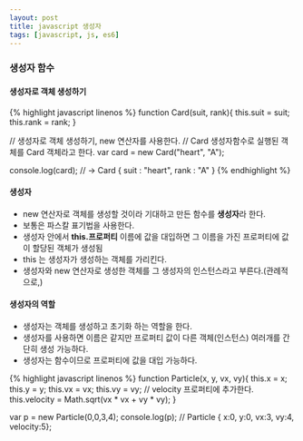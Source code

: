 ```yaml
---
layout: post
title: javascript 생성자
tags: [javascript, js, es6]
---
```


### 생성자 함수

#### 생성자로 객체 생성하기
{% highlight javascript linenos %}
function Card(suit, rank){
    this.suit = suit;
    this.rank = rank;
}

// 생성자로 객체 생성하기, new 연산자를 사용한다.
// Card 생성자함수로 실행된 객체를 Card 객체라고 한다.
var card = new Card("heart", "A");

console.log(card); // -> Card { suit : "heart", rank : "A" }
{% endhighlight %}

#### 생성자
* new 연산자로 객체를 생성할 것이라 기대하고 만든 함수를 **생성자**라 한다.
* 보통은 파스칼 표기법을 사용한다.
* 생성자 안에서 **this.프로퍼티** 이름에 값을 대입하면 그 이름을 가진 프로퍼티에 값이 할당된 객체가 생성됨
* this 는 생성자가 생성하는 객체를 가리킨다.
* 생성자와 new 연산자로 생성한 객체를 그 생성자의 인스턴스라고 부른다.(관례적으로,)

#### 생성자의 역할
* 생성자는 객체를 생성하고 초기화 하는 역할을 한다.
* 생성자를 사용하면 이름은 같지만 프로퍼티 값이 다른 객체(인스턴스) 여러개를 간단히 생성 가능하다.
* 생성자는 함수이므로 프로퍼티에 값을 대입 가능하다.

{% highlight javascript linenos %}
function Particle(x, y, vx, vy){
    this.x = x;
    this.y = y;
    this.vx = vx;
    this.vy = vy;
    // velocity 프로퍼티에 추가한다.
    this.velocity = Math.sqrt(vx * vx + vy * vy);
}

var p = new Particle(0,0,3,4);
console.log(p);  // Particle { x:0, y:0, vx:3, vy:4, velocity:5};
